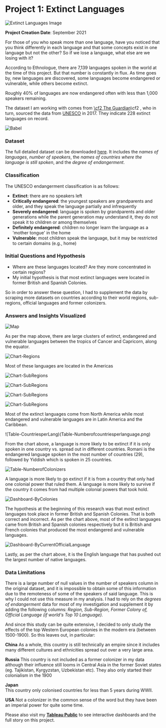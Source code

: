 # Project 1: Extinct Languages

![Extinct Languages Image](intro-1523990289.webp)

**Project Creation Date**: September 2021

For those of you who speak more than one language, have you noticed that you think differently in each language and that some concepts exist in one language but not the other?  So if we lose a language, what else are we losing with it?

According to Ethnologue, there are 7,139 languages spoken in the world at the time of this project. But that number is constantly in flux.  As time goes by, new languages are discovered, some languages become endangered or vulnerable, while others become extinct.  

Roughly 40% of languages are now endangered often with less than 1,000 speakers remaining.

The dataset I am working with comes from [\cf2 The Guardian](https://www.theguardian.com/news/datablog/2011/apr/15/language-extinct-endangered#data)\cf2 , who in turn, sourced the data from [UNESCO](http://www.unesco.org/languages-atlas/en/atlasmap.html#) in 2017.  They indicate 228 extinct languages on record.

![Babel](Babel.jpg)

### Dataset
The full detailed dataset can be downloaded [here](https://docs.google.com/spreadsheets/d/1mUYwl5ZUTp2OHDr0hsco89YY5J8Qx2GWzTLFETzVnB4/edit?hl=en&hl=en#gid=1).  It includes the _names of languages_, _number of speakers_, the _names of countries where the language is still spoken_, and the _degree of endangerment_. 

### Classification
The UNESCO endangerment classification is as follows: 
- **Extinct**: there are no speakers left
- **Critically endangered**: the youngest speakers are grandparents and older, and they speak the language partially and infrequently 
- **Severely endangered**: language is spoken by grandparents and older generations while the parent generation may understand it, they do not speak it to children or among themselves 
- **Definitely endangered**: children no longer learn the language as a 'mother tongue' in the home 
- **Vulnerable**: most children speak the language, but it may be restricted to certain domains (e.g., home)

### Initial Questions and Hypothesis  
- Where are these languages located?  Are they more concentrated in certain regions?
- My initial hypothesis is that most extinct languages were located in former British and Spanish Colonies.

So in order to answer these question, I had to supplement the data by scraping more datasets on countries according to their world regions, sub-regions, official languages and former colonizers. 

### Answers and Insights Visualized
![Map](Map.png)

As per the map above, there are large clusters of extinct, endangered and vulnerable languages between the tropics of Cancer and Capricorn, along the equator.

![Chart-Regions](Chart-RegionsbyEndangerement.png)

Most of these languages are located in the Americas

![Chart-SubRegions](Chart-Critically.png)

![Chart-SubRegions](Chart-Severely.png)

![Chart-SubRegions](Chart-Definitely.png)

![Chart-SubRegions](Chart-Vulnerable.png) 

Most of the extinct languages come from North America while most endangered and vulnerable languages are in Latin America and the Caribbean.

![Table-CountriesperLang)(Table-Numberofcountriesperlanguage.png)

From the chart above, a language is more likely to be extinct if it is only spoken in one country vs. spread out in different countries.
Romani is the endangered language spoken in the most number of countries (29), followed by Yiddish which is spoken in 25 countries.

![Table-NumberofColonizers](Table-NumberofColonizers.png)  

A language is more likely to go extinct if it is from a country that only had one colonial power that ruled them.
A language is more likely to survive if the country it comes from had multiple colonial powers that took hold.  

![Dashboard-ByColonies](Dashboard-ByColonies.png)

The hypothesis at the beginning of this research was that most extinct languages took place in former British and Spanish Colonies. That is both correct and incorrect. As per the chart above, most of the extinct languages came from British and Spanish colonies respectively but it is British and French colonies that produced the most endangered and vulnerable languages. 

![Dashboard-ByCurrentOfficialLanguage](Dashboard-ByCurrentOfficialLanguage.png)

Lastly, as per the chart above, it is the English language that has pushed out the largest number of native languages.


### Data Limitations

There is a large number of null values in the number of speakers column in the original dataset, and it is impossible to obtain some of this information due to the remoteness of some of the speakers of said language. This is why I could not use this measure in my analysis. I had to rely on the *degrees of endangerment* data for most of my investigation and supplement it by adding the following columns: *Region, Sub-Region, Former Colony of, Official Language (if world's Top 10 Language).*

And since this study can be quite extensive, I decided to only study the effects of the top Western European colonies in the modern era (between 1500-1900). So this leaves out, in particular: 

**China** 
As a whole, this country is still technically an empire since it includes many different cultures and ethnicities spread out over a very large area.  

**Russia** 
This country is not included as a former colonizer in my data although their influence still looms in Central Asia in the former Soviet states (eg. Tajikistan, Kyrgyzstan, Uzbekistan etc). They also only started their colonialism in the 1900

**Japan**  
This country only colonised countries for less than 5 years during WWII. 

**USA** 
Not a colonizer in the common sense of the word but they have been an imperial power for quite some time. 

Please also visit my [**Tableau Public**](https://public.tableau.com/app/profile/ruby.rondina/viz/ExtinctLanguages_16414222503700/Story1) to see interactive dashboards and the full story on this project.
